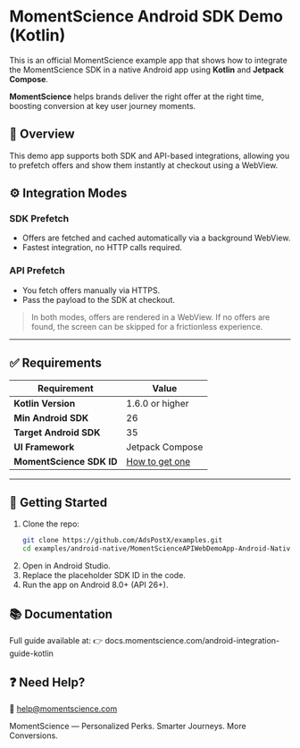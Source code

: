 # MomentScience Android SDK Demo (Kotlin)

This is an official MomentScience example app that shows how to integrate the MomentScience SDK in a native Android app using **Kotlin** and **Jetpack Compose**.

**MomentScience** helps brands deliver the right offer at the right time, boosting conversion at key user journey moments.


## 📖 Overview

This demo app supports both SDK and API-based integrations, allowing you to prefetch offers and show them instantly at checkout using a WebView.

## ⚙️ Integration Modes

### SDK Prefetch
- Offers are fetched and cached automatically via a background WebView.
- Fastest integration, no HTTP calls required.

### API Prefetch
- You fetch offers manually via HTTPS.
- Pass the payload to the SDK at checkout.

> In both modes, offers are rendered in a WebView. If no offers are found, the screen can be skipped for a frictionless experience.

---

## ✅ Requirements

| Requirement              | Value                           |
|--------------------------|----------------------------------|
| **Kotlin Version**       | 1.6.0 or higher                  |
| **Min Android SDK**      | 26                               |
| **Target Android SDK**   | 35                               |
| **UI Framework**         | Jetpack Compose                  |
| **MomentScience SDK ID** | [How to get one](https://docs.momentscience.com/getting-your-sdk-id) |

---

## 🚀 Getting Started

1. Clone the repo:
   ```bash
   git clone https://github.com/AdsPostX/examples.git
   cd examples/android-native/MomentScienceAPIWebDemoApp-Android-Native
2. Open in Android Studio.
3. Replace the placeholder SDK ID in the code.
4. Run the app on Android 8.0+ (API 26+).

## 📚 Documentation

Full guide available at:
👉 docs.momentscience.com/android-integration-guide-kotlin

## ❓ Need Help?

📧 help@momentscience.com

MomentScience — Personalized Perks. Smarter Journeys. More Conversions.

